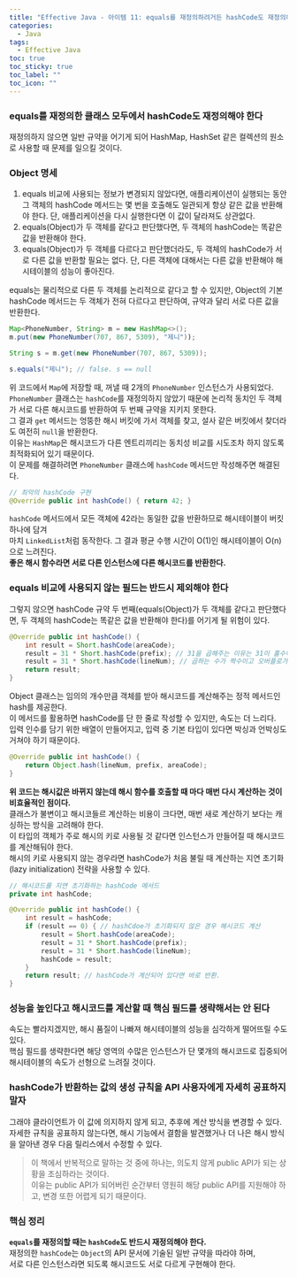 ```yaml
---
title: "Effective Java - 아이템 11: equals를 재정의하려거든 hashCode도 재정의하라"
categories:
  - Java
tags:
  - Effective Java
toc: true
toc_sticky: true
toc_label: ""
toc_icon: ""
---
```


### equals를 재정의한 클래스 모두에서 hashCode도 재정의해야 한다
재정의하지 않으면 일반 규약을 어기게 되어 HashMap, HashSet 같은 컬렉션의 원소로 사용할 때 문제를 일으킬 것이다.

### Object 명세
1. equals 비교에 사용되는 정보가 변경되지 않았다면, 애플리케이션이 실행되는 동안 그 객체의 hashCode 메서드는 몇 번을 호출해도 일관되게 항상 같은 값을 반환해야 한다. 단, 애플리케이션을 다시 실행한다면 이 값이 달라져도 상관없다.
2. equals(Object)가 두 객체를 같다고 판단했다면, 두 객체의 hashCode는 똑같은 값을 반환해야 한다. 
3. equals(Object)가 두 객체를 다르다고 판단했더라도, 두 객체의 hashCode가 서로 다른 값을 반환할 필요는 없다. 단, 다른 객체에 대해서는 다른 값을 반환해야 해시테이블의 성능이 좋아진다.

equals는 물리적으로 다른 두 객체를 논리적으로 같다고 할 수 있지만, Object의 기본 hashCode 메서드는 두 객체가 전혀 다르다고 판단하여,
규약과 달리 서로 다른 값을 반환한다.
```java
Map<PhoneNumber, String> m = new HashMap<>();
m.put(new PhoneNumber(707, 867, 5309), "제니"));

String s = m.get(new PhoneNumber(707, 867, 5309));

s.equals("제니"); // false. s == null
```
위 코드에서 `Map`에 저장할 때, 꺼낼 때 2개의 `PhoneNumber` 인스턴스가 사용되었다. `PhoneNumber` 클래스는 `hashCode`를 재정의하지 않았기 때문에 논리적 동치인 두 객체가 서로 다른 해시코드를 반환하여 두 번째 규약을 지키지 못한다.<br>
그 결과 `get` 메서드는 엉뚱한 해시 버킷에 가서 객체를 찾고, 설사 같은 버킷에서 찾더라도 여전히 `null`을 반환한다.<br>
이유는 `HashMap`은 해시코드가 다른 엔트리끼리는 동치성 비교를 시도조차 하지 않도록 최적화되어 있기 때문이다.<br>
이 문제를 해결하려면 `PhoneNumber` 클래스에 `hashCode` 메서드만 작성해주면 해결된다.

```java
// 최악의 hashCode 구현
@Override public int hashCode() { return 42; }
```

`hashCode` 메서드에서 모든 객체에 42라는 동일한 값을 반환하므로 해시테이블이 버킷 하나에 담겨<br>
마치 `LinkedList`처럼 동작한다. 그 결과 평균 수행 시간이 O(1)인 해시테이블이 O(n)으로 느려진다.<br>
**좋은 해시 함수라면 서로 다른 인스턴스에 다른 해시코드를 반환한다.**<br>

### equals 비교에 사용되지 않는 필드는 반드시 제외해야 한다
그렇지 않으면 hashCode 규약 두 번째(equals(Object)가 두 객체를 같다고 판단했다면, 두 객체의 hashCode는 똑같은 값을 반환해야 한다)를 어기게 될 위험이 있다.<br>

```java
@Override public int hashCode() {
    int result = Short.hashCode(areaCode);
    result = 31 * Short.hashCode(prefix); // 31을 곱해주는 이유는 31이 홀수이면서 소수이기 때문이다. 2를 곱하는 것은 시프트 연산과 같은 결과를 낸다.
    result = 31 * Short.hashCode(lineNum); // 곱하는 수가 짝수이고 오버플로가 발생한다면 정보를 잃게 된다.
    return result;
}
```

Object 클래스는 임의의 개수만큼 객체를 받아 해시코드를 계산해주는 정적 메서드인 hash를 제공한다.<br>
이 메서드를 활용하면 hashCode를 단 한 줄로 작성할 수 있지만, 속도는 더 느리다.<br>
입력 인수를 담기 위한 배열이 만들어지고, 입력 중 기본 타입이 있다면 박싱과 언박싱도 거쳐야 하기 때문이다.

```java
@Override public int hashCode() {
    return Object.hash(lineNum, prefix, areaCode);
}
```

**위 코드는 해시값은 바뀌지 않는데 해시 함수를 호출할 때 마다 매번 다시 계산하는 것이 비효율적인 점이다.**<br>
클래스가 불변이고 해시코들르 계산하는 비용이 크다면, 매번 새로 계산하기 보다는 캐싱하는 방식을 고려해야 한다.<br>
이 타입의 객체가 주로 해시의 키로 사용될 것 같다면 인스턴스가 만들어질 때 해시코드를 계산해둬야 한다.<br>
해시의 키로 사용되지 않는 경우라면 hashCode가 처음 불릴 때 계산하는 지연 초기화(lazy initialization) 전략을 사용할 수 있다.

```java
// 해시코드를 지연 초기화하는 hashCode 메서드
private int hashCode;

@Override public int hashCode() {
    int result = hashCode;
    if (result == 0) { // hashCdoe가 초기화되지 않은 경우 해시코드 계산
        result = Short.hashCode(areaCode);
        result = 31 * Short.hashCode(prefix);
        result = 31 * Short.hashCode(lineNum);
        hashCode = result;
    }
    return result; // hashCode가 계산되어 있다면 바로 반환.
}
```

### 성능을 높인다고 해시코드를 계산할 때 핵심 필드를 생략해서는 안 된다
속도는 빨라지겠지만, 해시 품질이 나빠져 해시테이블의 성능을 심각하게 떨어뜨릴 수도 있다.<br>
핵심 필드를 생략한다면 해당 영역의 수많은 인스턴스가 단 몇개의 해시코드로 집중되어 해시테이블의 속도가 선형으로 느려질 것이다.<br>

### hashCode가 반환하는 값의 생성 규칙을 API 사용자에게 자세히 공표하지 말자
그래야 클라이언트가 이 값에 의지하지 않게 되고, 추후에 계산 방식을 변경할 수 있다.<br>
자세한 규칙을 공표하지 않는다면, 해시 기능에서 결함을 발견했거나 더 나은 해시 방식을 알아낸 경우 다음 릴리스에서 수정할 수 있다.<br>

> 이 책에서 반복적으로 말하는 것 중에 하나는, 의도치 않게 public API가 되는 상황을 조심하라는 것이다.<br>
> 이유는 public API가 되어버린 순간부터 영원히 해당 public API를 지원해야 하고, 변경 또한 어렵게 되기 때문이다.

### 핵심 정리
**`equals`를 재정의할 때는 `hashCode`도 반드시 재정의해야 한다.**<br>
재정의한 `hashCode`는 `Object`의 API 문서에 기술된 일반 규약을 따라야 하며,<br> 
서로 다른 인스턴스라면 되도록 해시코드도 서로 다르게 구현해야 한다.
